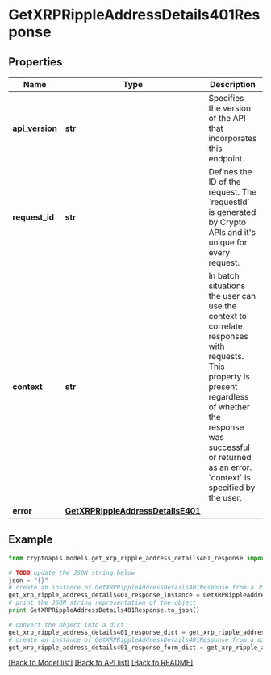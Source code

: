 # GetXRPRippleAddressDetails401Response


## Properties
Name | Type | Description | Notes
------------ | ------------- | ------------- | -------------
**api_version** | **str** | Specifies the version of the API that incorporates this endpoint. | 
**request_id** | **str** | Defines the ID of the request. The &#x60;requestId&#x60; is generated by Crypto APIs and it&#39;s unique for every request. | 
**context** | **str** | In batch situations the user can use the context to correlate responses with requests. This property is present regardless of whether the response was successful or returned as an error. &#x60;context&#x60; is specified by the user. | [optional] 
**error** | [**GetXRPRippleAddressDetailsE401**](GetXRPRippleAddressDetailsE401.md) |  | 

## Example

```python
from cryptoapis.models.get_xrp_ripple_address_details401_response import GetXRPRippleAddressDetails401Response

# TODO update the JSON string below
json = "{}"
# create an instance of GetXRPRippleAddressDetails401Response from a JSON string
get_xrp_ripple_address_details401_response_instance = GetXRPRippleAddressDetails401Response.from_json(json)
# print the JSON string representation of the object
print GetXRPRippleAddressDetails401Response.to_json()

# convert the object into a dict
get_xrp_ripple_address_details401_response_dict = get_xrp_ripple_address_details401_response_instance.to_dict()
# create an instance of GetXRPRippleAddressDetails401Response from a dict
get_xrp_ripple_address_details401_response_form_dict = get_xrp_ripple_address_details401_response.from_dict(get_xrp_ripple_address_details401_response_dict)
```
[[Back to Model list]](../README.md#documentation-for-models) [[Back to API list]](../README.md#documentation-for-api-endpoints) [[Back to README]](../README.md)


